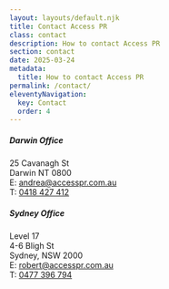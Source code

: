 ```yaml
---
layout: layouts/default.njk
title: Contact Access PR
class: contact
description: How to contact Access PR
section: contact
date: 2025-03-24
metadata:
  title: How to contact Access PR
permalink: /contact/
eleventyNavigation:
  key: Contact
  order: 4
---
```






<div class="addresswrapper">
<h5>Darwin Office</h5>
<div class="textboxnews">25 Cavanagh St<br />Darwin NT 0800</div>
<div class="textboxnews">
<div class="phone">E: <a title="Email Andrea" href="mailto:andrea@accesspr.com.au">andrea@accesspr.com.au</a></div>
<div class="phone">T: <a title="Call Andrea" href="tel:+61418427412">0418 427 412</a></div>
</div>
</div>
<div class="addresswrapper">
<h5>Sydney Office</h5>
<div class="textboxnews">Level 17<br />4-6 Bligh St<br />Sydney, NSW 2000</div>
<div class="textboxnews">
<div class="phone">E: <a title="Email AccessPR" href="mailto:robert@accesspr.com.au">robert@accesspr.com.au</a></div>
<div class="phone">T: <a title="Call AccessPR" href="tel:+61477396794">0477 396 794</a></div>
</div>
</div>

